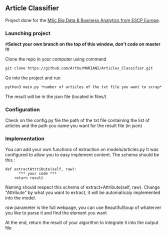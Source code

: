 ## Article Classifier

Project done for the [MSc Big Data & Business Analytics from ESCP Europe](https://www.escpeurope.eu/programmes/specialised-masters-MScs/MSc-in-Big-Data-and-Business-Analytics).

### Launching project

#**Select your own branch on the top of this window, don't code on master !**#

Clone the repo in your computer using command
```markdown
git clone https://github.com/ArthurMARIANI/Articles_Classifier.git
```

Go into the project and run 
```markdown
python3 main.py *number of articles of the txt file you want to scrap*
```
The result will be in the json file (located in files/)

### Configuration 

Check on the config.py file the path of the txt file containing the list of articles and the path you name you want for the result file (in json)

### Implementation 

You can add your own functions of extraction on models/articles.py
It was configured to allow you to easy implement content.
The schema should be this :

    def extractAttribute(self, raw):
          *** your code ***
        return result
        
Naming should respect this schema of extract+Attribute(self, raw).
Change "Attribute" by what you want to extract, it will be automaticaly implemented into the model.

*raw* parameter is the full webpage, you can use BeautifulSoup of whaterver you like to parse it and find the element you want

At the end, return the result of your algorithm to integrate it into the output file

